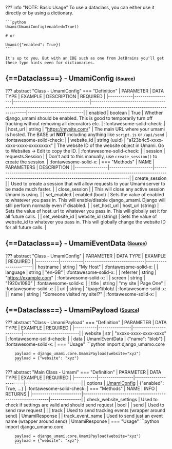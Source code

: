 ??? info "NOTE: Basic Usage"
    To use a dataclass, you can either use it directly or by using a dictionary.
    
    ```python
    Umami(UmamiConfig(enabled=True))
    
    # or

    Umami({"enabled": True})
    ```

    It's up to you. But with an IDE such as one from JetBrains you'll get these type hints even for dictionaries.


## {==Dataclass==} - UmamiConfig <sub><sup>([Source](https://github.com/TreyWW/django-umami/blob/master/django_umami/core.py#L16))</sup></sub>

??? abstract "Class - UmamiConfig"
    === "Definition"
        | PARAMETER  | DATA TYPE        | EXAMPLE                             | DESCRIPTION                                                                                                                | REQUIRED                  |
        |------------|------------------|-------------------------------------|----------------------------------------------------------------------------------------------------------------------------|---------------------------|
        | enabled    | boolean          | True                                | Whether django_umami should be enabled. This is good to temporarily turn off tracking without removing all decorators etc. | :fontawesome-solid-check: |
        | host_url   | string           | "https://mysite.com/"               | The main URL where your umami is hosted. The BASE url **NOT** including anything like `script.js` or `/api/send`           | :fontawesome-solid-check: |
        | website_id | string (uuid)    | "a123b4c5-xxxx-xxxx-xxxx-xxxxxxxxx" | The website ID of the website object in Umami. Go to Websites -> Edit to copy the ID.                                      | :fontawesome-solid-check: |
        | session    | requests.Session | | Don't add to this manually, use `create_session()` to create the session.                                                  | :fontawesome-solid-x:     |
    === "Methods"
        | NAME           | PARAMETERS          | DESCRIPTION                                                                                                                                    |
        |----------------|---------------------|------------------------------------------------------------------------------------------------------------------------------------------------|
        | create_session |                     | Used to create a session that will allow requests to your Umami server to be made much faster.                                                 |
        | close_session  |                     | This will close any active session Umami is using.                                                                                             |
        | set_enabled    | enabled (bool)      | Sets the value of enabled to whatever you pass in. This will enable/disable django_umami. Django will still perform normally even if disabled. |
        | set_host_url   | host_url (string)   | Sets the value of host_url to whatever you pass in. This will globally set it for all future calls.                                            |
        | set_website_id | website_id (string) | Sets the value of website_id to whatever you pass in. This will globally change the website ID for all future calls.                           |


## {==Dataclass==} - UmamiEventData <sub><sup>([Source](https://github.com/TreyWW/django-umami/blob/master/django_umami/core.py#L16))</sup></sub>

??? abstract "Class - UmamiConfig"
    | PARAMETER | DATA TYPE | EXAMPLE                     | REQUIRED              |
    |-----------|-----------|-----------------------------|-----------------------|
    | hostname  | string    | "My Host"                   | :fontawesome-solid-x: |
    | language  | string    | "en-GB"                     | :fontawesome-solid-x: |
    | referrer  | string    | "https://example.com"       | :fontawesome-solid-x: |
    | screen    | string    | "1920x1080"                 | :fontawesome-solid-x: |
    | title     | string    | "my site \| Page One"       | :fontawesome-solid-x: |
    | url       | string    | "/page1/blob/               | :fontawesome-solid-x: |
    | name      | string    | "Someone visited my site!?" | :fontawesome-solid-x: |

## {==Dataclass==} - UmamiPayload <sub><sup>([Source](https://github.com/TreyWW/django-umami/blob/master/django_umami/core.py#L16))</sup></sub>

??? abstract "Class - UmamiPayload"
    === "Definition"
        | PARAMETER | DATA TYPE      | EXAMPLE                | REQUIRED                  |
        |-----------|----------------|------------------------|---------------------------|
        | website   | str            | "xxxxx-xxxx-xxxx-xxxx" | :fontawesome-solid-check: |
        | data      | UmamiEventData | {"name": "blob"}       | :fontawesome-solid-x:     |
    === "Usage"
        ```python
        import django_umamo.core
        
        payload = django_umami.core.UmamiPayload(website="xyz")
        payload = {"website": "xyz"}
        ```

??? abstract "Main Class - Umami"
    === "Definition"
        | PARAMETER | DATA TYPE       | EXAMPLE                | REQUIRED                  |
        |-----------|-----------------|------------------------|---------------------------|
        | options   | [UmamiConfig]() | {"enabled": True, ...} | :fontawesome-solid-check: |
    === "Methods"
        | NAME                   | INFO                                                        | RETURNS       |
        |------------------------|-------------------------------------------------------------|---------------|
        | check_website_settings | Used to check if settings are valid and should send request | bool          |
        | send                   | Used to send raw request                                    |               |
        | track                  | Used to send tracking events (wrapper around send)          | UmamiResponse |
        | track_event_name       | Used to send just an event name (wrapper around send)       | UmamiResponse |
    === "Usage"
        ```python
        import django_umamo.core
        
        payload = django_umami.core.UmamiPayload(website="xyz")
        payload = {"website": "xyz"}
        ```
